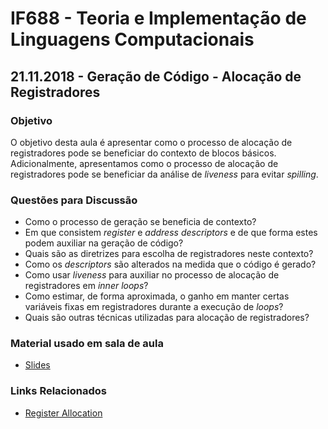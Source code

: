 # IF688 - Teoria e Implementação de Linguagens Computacionais

## 21.11.2018 - Geração de Código - Alocação de Registradores

### Objetivo

O objetivo desta aula é apresentar como o processo de alocação de registradores pode se beneficiar do contexto de blocos básicos. 
Adicionalmente, apresentamos como o processo de alocação de registradores pode se beneficiar da análise de _liveness_ para evitar _spilling_.

### Questões para Discussão

- Como o processo de geração se beneficia de contexto?
- Em que consistem _register_ e _address descriptors_ e de que forma estes podem auxiliar na geração de código?
- Quais são as diretrizes para escolha de registradores neste contexto? 
- Como os _descriptors_ são alterados na medida que o código é gerado?
- Como usar _liveness_ para auxiliar no processo de alocação de registradores em _inner loops_?
- Como estimar, de forma aproximada, o ganho em manter certas variáveis fixas em registradores durante a execução de _loops_?
- Quais são outras técnicas utilizadas para alocação de registradores? 

### Material usado em sala de aula

- [Slides](https://drive.google.com/open?id=1n1MlSze9tNB_4MxRYbf-uv66c3eVqI1W)

### Links Relacionados

- [Register Allocation](https://en.wikipedia.org/wiki/Register_allocation)